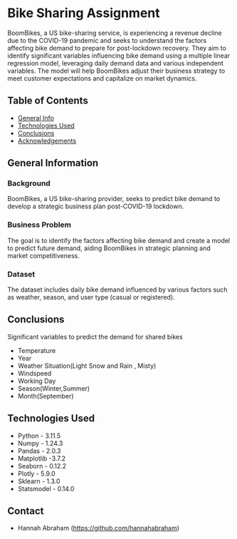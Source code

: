 # Bike Sharing Assignment
BoomBikes, a US bike-sharing service, is experiencing a revenue decline due to the COVID-19 pandemic and seeks to understand the factors affecting bike demand to prepare for post-lockdown recovery. They aim to identify significant variables influencing bike demand using a multiple linear regression model, leveraging daily demand data and various independent variables. The model will help BoomBikes adjust their business strategy to meet customer expectations and capitalize on market dynamics.


## Table of Contents
* [General Info](#general-information)
* [Technologies Used](#technologies-used)
* [Conclusions](#conclusions)
* [Acknowledgements](#acknowledgements)


## General Information

### Background
BoomBikes, a US bike-sharing provider, seeks to predict bike demand to develop a strategic business plan post-COVID-19 lockdown.

### Business Problem
The goal is to identify the factors affecting bike demand and create a model to predict future demand, aiding BoomBikes in strategic planning and market competitiveness.

### Dataset
The dataset includes daily bike demand influenced by various factors such as weather, season, and user type (casual or registered).


## Conclusions
Significant variables to predict the demand for shared bikes
- Temperature
- Year 
- Weather Situation(Light Snow and Rain , Misty)
- Windspeed
- Working Day 
- Season(Winter,Summer)
- Month(September)


## Technologies Used
- Python - 3.11.5
- Numpy - 1.24.3
- Pandas - 2.0.3
- Matplotlib -3.7.2
- Seaborn - 0.12.2
- Plotly - 5.9.0
- Sklearn - 1.3.0
- Statsmodel - 0.14.0


## Contact
- Hannah Abraham (https://github.com/hannahabraham)
